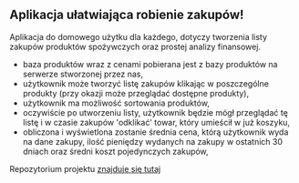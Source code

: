 ## Aplikacja ułatwiająca robienie zakupów!
Aplikacja do domowego użytku dla każdego, dotyczy tworzenia listy zakupów produktów spożywczych oraz prostej analizy finansowej.

- baza produktów wraz z cenami pobierana jest z bazy produktów na serwerze stworzonej przez nas,
- użytkownik może tworzyć listę zakupów klikając w poszczególne produkty (przy okazji może przeglądać dostępne produkty),
- użytkownik ma możliwość sortowania produktów,
- oczywiście po utworzeniu listy, użytkownik będzie mógł przeglądać tę listę i w czasie zakupów 'odklikać' towar, który umieścił w już koszyku,
- obliczona i wyświetlona zostanie średnia cena, którą użytkownik wyda na dane zakupy, ilość pieniędzy wydanych na zakupy w ostatnich 30 dniach oraz średni koszt pojedynczych zakupów,

Repozytorium projektu [znajduje się tutaj](https://github.com/Mafyn5/ListaZakupow) 


